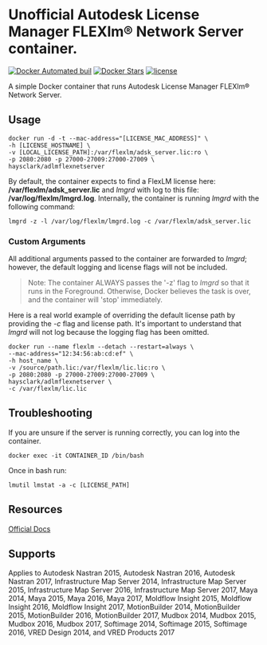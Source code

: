 Unofficial Autodesk License Manager FLEXlm® Network Server container.
=====================================================================
[![Docker Automated buil](https://img.shields.io/docker/automated/haysclark/adlmflexnetserver.svg?maxAge=2592000)](https://hub.docker.com/r/haysclark/adlmflexnetserver/builds/) [![Docker Stars](https://img.shields.io/docker/stars/haysclark/adlmflexnetserver.svg?maxAge=2592000)](https://hub.docker.com/r/haysclark/adlmflexnetserver/) [![license](https://img.shields.io/github/license/mashape/apistatus.svg)]()

A simple Docker container that runs Autodesk License Manager FLEXlm® Network Server.

Usage
-----

    docker run -d -t --mac-address="[LICENSE_MAC_ADDRESS]" \
    -h [LICENSE_HOSTNAME] \
    -v [LOCAL_LICENSE_PATH]:/var/flexlm/adsk_server.lic:ro \
    -p 2080:2080 -p 27000-27009:27000-27009 \
    haysclark/adlmflexnetserver

By default, the container expects to find a FlexLM license here: __/var/flexlm/adsk_server.lic__ and _lmgrd_ with log to this file: __/var/log/flexlm/lmgrd.log__.  Internally, the container is running _lmgrd_ with the following command:

    lmgrd -z -l /var/log/flexlm/lmgrd.log -c /var/flexlm/adsk_server.lic

### Custom Arguments

All additional arguments passed to the container are forwarded to _lmgrd_; however, the default logging and license flags will not be included.

> Note: The container ALWAYS passes the '-z' flag to _lmgrd_ so that it runs in the Foreground. Otherwise, Docker believes the task is over, and the container will 'stop' immediately.

Here is a real world example of overriding the default license path by providing the _-c_ flag and license path.  It's important to understand that _lmgrd_ will not log because the logging flag has been omitted.

    docker run --name flexlm --detach --restart=always \
    --mac-address="12:34:56:ab:cd:ef" \
    -h host_name \
    -v /source/path.lic:/var/flexlm/lic.lic:ro \
    -p 2080:2080 -p 27000-27009:27000-27009 \
    haysclark/adlmflexnetserver \
    -c /var/flexlm/lic.lic

Troubleshooting
---------------
If you are unsure if the server is running correctly, you can log into the container.

    docker exec -it CONTAINER_ID /bin/bash

Once in bash run: 

    lmutil lmstat -a -c [LICENSE_PATH]

Resources
------------
[Official Docs](https://knowledge.autodesk.com/support/maya/downloads/caas/downloads/content/autodesk-network-license-manager-for-linux.html?v=2014)

Supports
----------
Applies to Autodesk Nastran 2015, Autodesk Nastran 2016, Autodesk Nastran 2017, Infrastructure Map Server 2014, Infrastructure Map Server 2015, Infrastructure Map Server 2016, Infrastructure Map Server 2017, Maya 2014, Maya 2015, Maya 2016, Maya 2017, Moldflow Insight 2015, Moldflow Insight 2016, Moldflow Insight 2017, MotionBuilder 2014, MotionBuilder 2015, MotionBuilder 2016, MotionBuilder 2017, Mudbox 2014, Mudbox 2015, Mudbox 2016, Mudbox 2017, Softimage 2014, Softimage 2015, Softimage 2016, VRED Design 2014, and VRED Products 2017